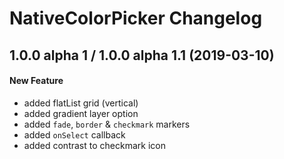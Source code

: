 # NativeColorPicker Changelog

## 1.0.0 alpha 1 / 1.0.0 alpha 1.1 (2019-03-10)
#### New Feature
- added flatList grid (vertical)
- added gradient layer option
- added `fade`, `border` & `checkmark` markers
- added `onSelect` callback
- added contrast to checkmark icon
